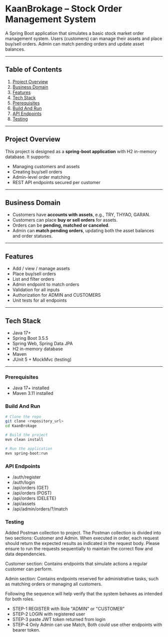 # KaanBrokage – Stock Order Management System

A Spring Boot application that simulates a basic stock market order management system. Users (customers) can manage their assets and place buy/sell orders. Admin can match pending orders and update asset balances.

---

## Table of Contents
1. [Project Overview](#project-overview)  
2. [Business Domain](#business-domain)  
3. [Features](#features)  
4. [Tech Stack](#tech-stack)  
5. [Prerequisites](#prerequisites)
6. [Build And Run](#build-and-run)
7. [API Endpoints](#api-endpoints)  
8. [Testing](#testing)  

---

## Project Overview
This project is designed as a **spring-boot application** with H2 in-memory database. It supports:
- Managing customers and assets
- Creating buy/sell orders
- Admin-level order matching
- REST API endpoints secured per customer  

---

## Business Domain
- Customers have **accounts with assets**, e.g., TRY, THYAO, GARAN.  
- Customers can place **buy or sell orders** for assets.  
- Orders can be **pending, matched or canceled**.  
- Admin can **match pending orders**, updating both the asset balances and order statuses.

---

## Features
- Add / view / manage assets  
- Place buy/sell orders  
- List and filter orders  
- Admin endpoint to match orders  
- Validation for all inputs
- Authorization for ADMIN and CUSTOMERS
- Unit tests for all endpoints  

---

## Tech Stack
- Java 17+  
- Spring Boot 3.5.5 
- Spring Web, Spring Data JPA  
- H2 in-memory database  
- Maven  
- JUnit 5 + MockMvc (testing)  

---

### Prerequisites
- Java 17+ installed  
- Maven 3.11 installed  

### Build And Run
```bash
# Clone the repo
git clone <repository_url>
cd KaanBrokage

# Build the project
mvn clean install

# Run the application
mvn spring-boot:run
```

### API Endpoints
- /auth/register
- /auth/login
- /api/orders (GET)
- /api/orders (POST)
- /api/orders (DELETE)
- /api/assets
- /api/admin/orders/?/match

### Testing

Added Postman collection to project.
The Postman collection is divided into two sections: Customer and Admin. When executed in order, each request should return the expected results as indicated in the request body. Please ensure to run the requests sequentially to maintain the correct flow and data dependencies.

Customer section: Contains endpoints that simulate actions a regular customer can perform.

Admin section: Contains endpoints reserved for administrative tasks, such as matching orders or managing all customers.

Following the sequence will help verify that the system behaves as intended for both roles.

- STEP-1 REGISTER with Role "ADMIN" or "CUSTOMER"
- STEP-2 LOGIN with registered user
- STEP-3 paste JWT token returned from login
- STEP-4 Only Admin can use Match, Both could use other endpoints with bearer token.
